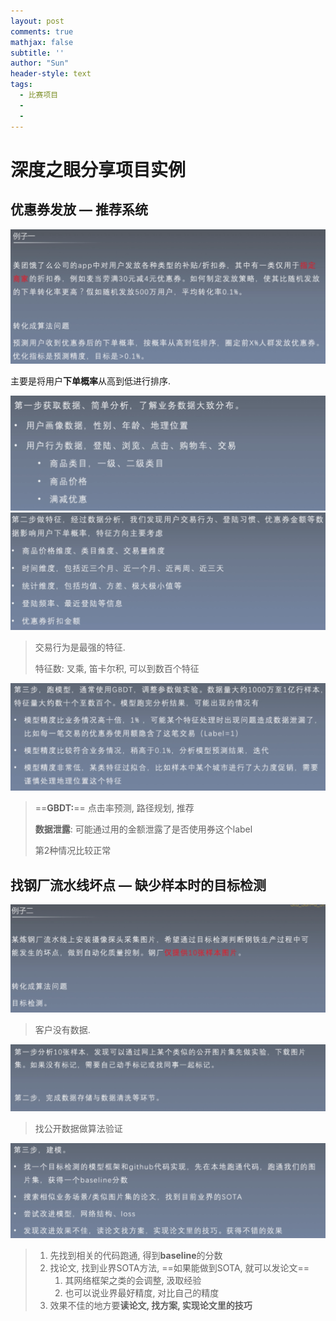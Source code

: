 ```yaml
---
layout: post
comments: true
mathjax: false
subtitle: ''
author: "Sun"
header-style: text
tags:
  - 比赛项目
  - 
  - 
---
```


# 深度之眼分享项目实例 

## 优惠券发放 — 推荐系统

<img src="/img/in-post/20_07/image-20200816232729658.png" alt="image-20200816232729658" style="zoom:50%;" />

主要是将用户**下单概率**从高到低进行排序.

<img src="/img/in-post/20_07/image-20200816233608329.png" alt="image-20200816233608329" style="zoom:50%;" />

<img src="/img/in-post/20_07/image-20200816233834948.png" alt="image-20200816233834948" style="zoom:50%;" />

> 交易行为是最强的特征.
>
> 特征数: 叉乘, 笛卡尔积, 可以到数百个特征

<img src="/img/in-post/20_07/image-20200816234257089.png" alt="image-20200816234257089" style="zoom:50%;" />

> ==**GBDT:**== 点击率预测, 路径规划, 推荐
>
> **数据泄露**: 可能通过用的金额泄露了是否使用券这个label
>
> 第2种情况比较正常

## 找钢厂流水线坏点 — 缺少样本时的目标检测

<img src="/img/in-post/20_07/image-20200816235250084.png" alt="image-20200816235250084" style="zoom:50%;" />

>  客户没有数据. 

<img src="/img/in-post/20_07/image-20200816235524041.png" alt="image-20200816235524041" style="zoom:50%;" />

> 找公开数据做算法验证

![image-20200816235753929](/img/in-post/20_07/image-20200816235753929.png)



> 1. 先找到相关的代码跑通, 得到**baseline**的分数
> 2. 找论文, 找到业界SOTA方法, ==如果能做到SOTA, 就可以发论文==
>    1. 其网络框架之类的会调整, 汲取经验
>    2. 也可以说业界最好精度, 对比自己的精度
> 3. 效果不佳的地方要**读论文, 找方案, 实现论文里的技巧**



























